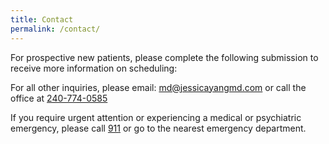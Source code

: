 ```yaml
---
title: Contact
permalink: /contact/
---
```


For prospective new patients, please complete the following submission to receive more information on scheduling:

For all other inquiries, please email: <md@jessicayangmd.com> or call the office at <a href="tel:240-774-0585">240-774-0585</a>

If you require urgent attention or experiencing a medical or psychiatric emergency, please call <a href="911">911</a> or go to the nearest emergency department.
